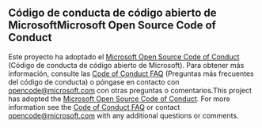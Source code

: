 ## <a name="microsoft-open-source-code-of-conduct"></a><span data-ttu-id="fa4e9-101">Código de conducta de código abierto de Microsoft</span><span class="sxs-lookup"><span data-stu-id="fa4e9-101">Microsoft Open Source Code of Conduct</span></span>
<span data-ttu-id="fa4e9-p101">Este proyecto ha adoptado el [Microsoft Open Source Code of Conduct](https://opensource.microsoft.com/codeofconduct/) (Código de conducta de código abierto de Microsoft). Para obtener más información, consulte las [Code of Conduct FAQ](https://opensource.microsoft.com/codeofconduct/faq/) (Preguntas más frecuentes del código de conducta) o póngase en contacto con [opencode@microsoft.com](mailto:opencode@microsoft.com) con otras preguntas o comentarios.</span><span class="sxs-lookup"><span data-stu-id="fa4e9-p101">This project has adopted the [Microsoft Open Source Code of Conduct](https://opensource.microsoft.com/codeofconduct/). For more information see the [Code of Conduct FAQ](https://opensource.microsoft.com/codeofconduct/faq/) or contact [opencode@microsoft.com](mailto:opencode@microsoft.com) with any additional questions or comments.</span></span>